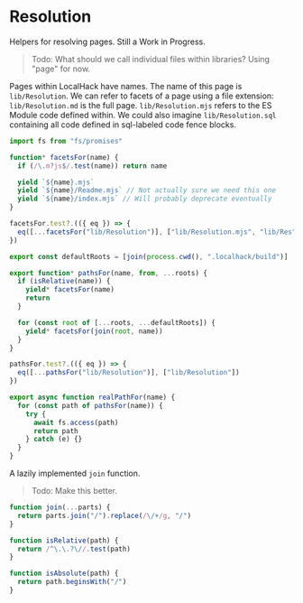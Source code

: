 # Resolution

Helpers for resolving pages. Still a Work in Progress.

> Todo: What should we call individual files within libraries? Using "page" for
> now.

Pages within LocalHack have names. The name of this page is `lib/Resolution`. We
can refer to facets of a page using a file extension: `lib/Resolution.md` is the
full page. `lib/Resolution.mjs` refers to the ES Module code defined within. We
could also imagine `lib/Resolution.sql` containing all code defined in
sql-labeled code fence blocks.

```mjs
import fs from "fs/promises"
```

```mjs
function* facetsFor(name) {
  if (/\.m?js$/.test(name)) return name

  yield `${name}.mjs`
  yield `${name}/Readme.mjs` // Not actually sure we need this one
  yield `${name}/index.mjs` // Will probably deprecate eventually
}

facetsFor.test?.(({ eq }) => {
  eq([...facetsFor("lib/Resolution")], ["lib/Resolution.mjs", "lib/Res"])
})
```

```mjs
export const defaultRoots = [join(process.cwd(), ".localhack/build")]

export function* pathsFor(name, from, ...roots) {
  if (isRelative(name)) {
    yield* facetsFor(name)
    return
  }

  for (const root of [...roots, ...defaultRoots]) {
    yield* facetsFor(join(root, name))
  }
}

pathsFor.test?.(({ eq }) => {
  eq([...pathsFor("lib/Resolution")], ["lib/Resolution"])
})
```

```mjs
export async function realPathFor(name) {
  for (const path of pathsFor(name)) {
    try {
      await fs.access(path)
      return path
    } catch (e) {}
  }
}
```

A lazily implemented `join` function.

> Todo: Make this better.

```mjs
function join(...parts) {
  return parts.join("/").replace(/\/+/g, "/")
}

function isRelative(path) {
  return /^\.\.?\//.test(path)
}

function isAbsolute(path) {
  return path.beginsWith("/")
}
```
